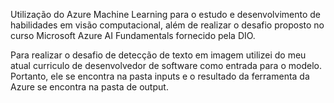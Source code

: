 Utilização do Azure Machine Learning para o estudo e desenvolvimento de habilidades em visão computacional, além de realizar o desafio proposto no curso Microsoft Azure AI Fundamentals fornecido pela DIO.

Para realizar o desafio de detecção de texto em imagem utilizei do meu atual curriculo de desenvolvedor de software como entrada para o modelo. Portanto, ele se encontra na pasta inputs e o resultado da ferramenta da Azure se encontra na pasta de output.
